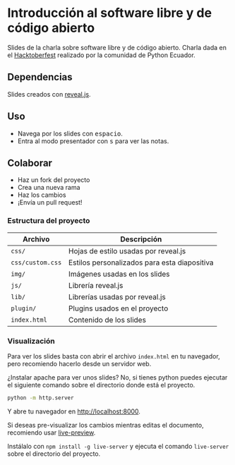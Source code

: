 # Introducción al software libre y de código abierto

Slides de la charla sobre software libre y de código abierto.
Charla dada en el [Hacktoberfest](https://www.meetup.com/es/python-ecuador/events/254871518/)
realizado por la comunidad de Python Ecuador.

## Dependencias

Slides creados con [reveal.js](https://github.com/hakimel/reveal.js).

## Uso

- Navega por los slides con <kbd>espacio</kbd>.
- Entra al modo presentador con <kbd>s</kbd> para ver las notas.

## Colaborar

- Haz un fork del proyecto
- Crea una nueva rama
- Haz los cambios
- ¡Envía un pull request!

### Estructura del proyecto

| Archivo          | Descripción                                  |
|------------------|----------------------------------------------|
| `css/`           | Hojas de estilo usadas por reveal.js         |
| `css/custom.css` | Estilos personalizados para esta diapositiva |
| `img/`           | Imágenes usadas en los slides                |
| `js/`            | Librería reveal.js                           |
| `lib/`           | Librerías usadas por reveal.js               |
| `plugin/`        | Plugins usados en el proyecto                |
| `index.html`     | Contenido de los slides                      |

### Visualización

Para ver los slides basta con abrir el archivo `index.html` en tu navegador,
pero recomiendo hacerlo desde un servidor web.

¿Instalar apache para ver unos slides? No, si tienes python puedes ejecutar el
siguiente comando sobre el directorio donde está el proyecto.

```sh
python -m http.server
```

Y abre tu navegador en <http://localhost:8000>.

Si deseas pre-visualizar los cambios mientras editas el documento,
recomiendo usar [live-preview](https://www.npmjs.com/package/live-server).

Instálalo con `npm install -g live-server` y ejecuta el comando `live-server`
sobre el directorio del proyecto.
